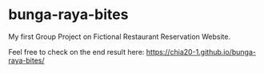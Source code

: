 # bunga-raya-bites
My first Group Project on Fictional Restaurant Reservation Website.

Feel free to check on the end result here: https://chia20-1.github.io/bunga-raya-bites/
